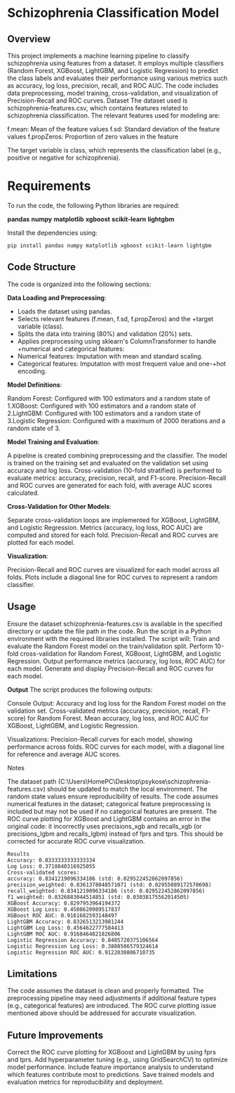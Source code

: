 # Schizophrenia Classification Model

## Overview
This project implements a machine learning pipeline to classify schizophrenia using features from a dataset. It employs multiple classifiers (Random Forest, XGBoost, LightGBM, and Logistic Regression) to predict the class labels and evaluates their performance using various metrics such as accuracy, log loss, precision, recall, and ROC AUC. The code includes data preprocessing, model training, cross-validation, and visualization of Precision-Recall and ROC curves.
Dataset
The dataset used is schizophrenia-features.csv, which contains features related to schizophrenia classification. The relevant features used for modeling are:

f.mean: Mean of the feature values
f.sd: Standard deviation of the feature values
f.propZeros: Proportion of zero values in the feature

The target variable is class, which represents the classification label (e.g., positive or negative for schizophrenia).

# Requirements
To run the code, the following Python libraries are required:

**pandas**
**numpy**
**matplotlib**
**xgboost**
**scikit-learn**
**lightgbm**

Install the dependencies using:
```
pip install pandas numpy matplotlib xgboost scikit-learn lightgbm
```
## Code Structure
The code is organized into the following sections:

**Data Loading and Preprocessing**:

+ Loads the dataset using pandas.
+ Selects relevant features (f.mean, f.sd, f.propZeros) and the +target variable (class).
+ Splits the data into training (80%) and validation (20%) sets.
+ Applies preprocessing using sklearn's ColumnTransformer to handle +numerical and categorical features:
+ Numerical features: Imputation with mean and standard scaling.
+ Categorical features: Imputation with most frequent value and one-+hot encoding.




**Model Definitions**:

Random Forest: Configured with 100 estimators and a random state of 
1.XGBoost: Configured with 100 estimators and a random state of 
2.LightGBM: Configured with 100 estimators and a random state of 
3.Logistic Regression: Configured with a maximum of 2000 iterations and a random state of 3.


**Model Training and Evaluation**:

A pipeline is created combining preprocessing and the classifier.
The model is trained on the training set and evaluated on the validation set using accuracy and log loss.
Cross-validation (10-fold stratified) is performed to evaluate metrics: accuracy, precision, recall, and F1-score.
Precision-Recall and ROC curves are generated for each fold, with average AUC scores calculated.


**Cross-Validation for Other Models**:

Separate cross-validation loops are implemented for XGBoost, LightGBM, and Logistic Regression.
Metrics (accuracy, log loss, ROC AUC) are computed and stored for each fold.
Precision-Recall and ROC curves are plotted for each model.


**Visualization**:

Precision-Recall and ROC curves are visualized for each model across all folds.
Plots include a diagonal line for ROC curves to represent a random classifier.



## Usage

Ensure the dataset schizophrenia-features.csv is available in the specified directory or update the file path in the code.
Run the script in a Python environment with the required libraries installed.
The script will:
Train and evaluate the Random Forest model on the train/validation split.
Perform 10-fold cross-validation for Random Forest, XGBoost, LightGBM, and Logistic Regression.
Output performance metrics (accuracy, log loss, ROC AUC) for each model.
Generate and display Precision-Recall and ROC curves for each model.



**Output**
The script produces the following outputs:

Console Output:
Accuracy and log loss for the Random Forest model on the validation set.
Cross-validated metrics (accuracy, precision, recall, F1-score) for Random Forest.
Mean accuracy, log loss, and ROC AUC for XGBoost, LightGBM, and Logistic Regression.


Visualizations:
Precision-Recall curves for each model, showing performance across folds.
ROC curves for each model, with a diagonal line for reference and average AUC scores.



Notes

The dataset path (C:\Users\HomePC\Desktop\psykose\schizophrenia-features.csv) should be updated to match the local environment.
The random state values ensure reproducibility of results.
The code assumes numerical features in the dataset; categorical feature preprocessing is included but may not be used if no categorical features are present.
The ROC curve plotting for XGBoost and LightGBM contains an error in the original code: it incorrectly uses precisions_xgb and recalls_xgb (or precisions_lgbm and recalls_lgbm) instead of fprs and tprs. This should be corrected for accurate ROC curve visualization.
```
Results
Accuracy: 0.8333333333333334
Log Loss: 0.3718840316925055
Cross-validated scores:
accuracy: 0.8341219096334186 (std: 0.029522452862097856)
precision_weighted: 0.8361378048571071 (std: 0.02955089172570698)
recall_weighted: 0.8341219096334186 (std: 0.029522452862097856)
f1_weighted: 0.8326883044514851 (std: 0.03038175562014505)
XGBoost Accuracy: 0.8297953964194372
XGBoost Log Loss: 0.4508620989517837
XGBoost ROC AUC: 0.9161682593148497
LightGBM Accuracy: 0.8326513213981244
LightGBM Log Loss: 0.4564622777584413
LightGBM ROC AUC: 0.9168464821826806
Logistic Regression Accuracy: 0.8485720375106564
Logistic Regression Log Loss: 0.3808506579324614
Logistic Regression ROC AUC: 0.9122030806710735
```
## Limitations

The code assumes the dataset is clean and properly formatted.
The preprocessing pipeline may need adjustments if additional feature types (e.g., categorical features) are introduced.
The ROC curve plotting issue mentioned above should be addressed for accurate visualization.

## Future Improvements

Correct the ROC curve plotting for XGBoost and LightGBM by using fprs and tprs.
Add hyperparameter tuning (e.g., using GridSearchCV) to optimize model performance.
Include feature importance analysis to understand which features contribute most to predictions.
Save trained models and evaluation metrics for reproducibility and deployment.



